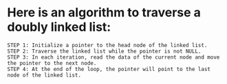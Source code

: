 # Here is an algorithm to traverse a doubly linked list:

```
STEP 1: Initialize a pointer to the head node of the linked list.
STEP 2: Traverse the linked list while the pointer is not NULL.
STEP 3: In each iteration, read the data of the current node and move the pointer to the next node.
STEP 4: At the end of the loop, the pointer will point to the last node of the linked list.
```
